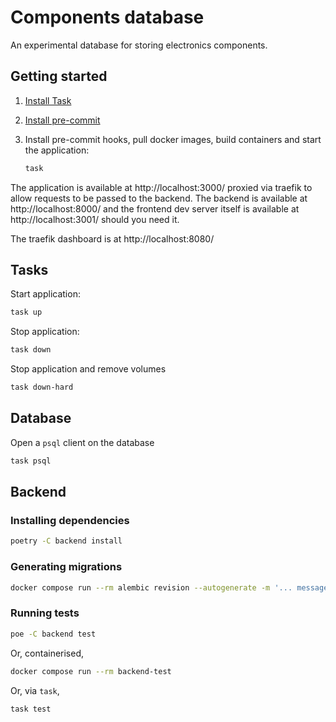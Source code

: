 # Components database

An experimental database for storing electronics components.

## Getting started

1. [Install Task](https://taskfile.dev/installation/)
2. [Install pre-commit](https://pre-commit.com/#install)
3. Install pre-commit hooks, pull docker images, build containers and start the
   application:

    ```sh
    task
    ```

The application is available at http://localhost:3000/ proxied via traefik to
allow requests to be passed to the backend. The backend is available at
http://localhost:8000/ and the frontend dev server itself is available at
http://localhost:3001/ should you need it.

The traefik dashboard is at http://localhost:8080/

## Tasks

Start application:

```sh
task up
```

Stop application:

```sh
task down
```

Stop application and remove volumes

```sh
task down-hard
```

## Database

Open a `psql` client on the database

```sh
task psql
```

## Backend

### Installing dependencies

```sh
poetry -C backend install
```

### Generating migrations

```sh
docker compose run --rm alembic revision --autogenerate -m '... message ...'
```

### Running tests

```sh
poe -C backend test
```

Or, containerised,

```sh
docker compose run --rm backend-test
```

Or, via `task`,

```sh
task test
```
